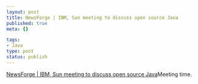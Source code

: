 ```yaml
--- 
layout: post
title: NewsForge | IBM, Sun meeting to discuss open source Java
published: true
meta: {}

tags: 
- Java
type: post
status: publish
---
```

[NewsForge | IBM, Sun meeting to discuss open source Java](http://www.newsforge.com/programming/04/02/26/2253251.shtml)Meeting time.
